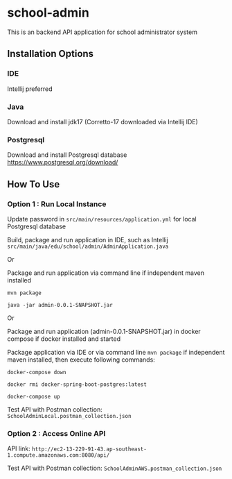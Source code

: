# school-admin
This is an backend API application for school administrator system 

## Installation Options
### IDE
Intellij preferred

### Java
Download and install jdk17 
(Corretto-17 downloaded via Intellij IDE)

### Postgresql
Download and install Postgresql database
https://www.postgresql.org/download/

## How To Use
### Option 1 : Run Local Instance 
Update password in `src/main/resources/application.yml` for local Postgresql database 

Build, package and run application in IDE, such as Intellij 
`src/main/java/edu/school/admin/AdminApplication.java`

Or

Package and run application via command line if independent maven installed

`mvn package`

`java -jar admin-0.0.1-SNAPSHOT.jar`

Or 

Package and run application (admin-0.0.1-SNAPSHOT.jar) in docker compose if docker installed and started

Package application via IDE or via command line `mvn package` if independent maven installed, then execute following commands: 

`docker-compose down`

`docker rmi docker-spring-boot-postgres:latest`

`docker-compose up`

Test API with Postman collection: `SchoolAdminLocal.postman_collection.json`

### Option 2 : Access Online API
API link: `http://ec2-13-229-91-43.ap-southeast-1.compute.amazonaws.com:8080/api/`

Test API with Postman collection: `SchoolAdminAWS.postman_collection.json`
